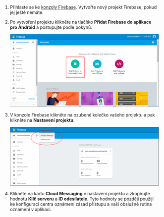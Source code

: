 

1. Přihlaste se ke [konzoly Firebase](https://firebase.google.com/console/). Vytvořte nový projekt Firebase, pokud jej ještě nemáte.
2. Po vytvoření projektu klikněte na tlačítko **Přidat Firebase do aplikace pro Android** a postupujte podle pokynů.

    ![](./media/notification-hubs-enable-firebase-cloud-messaging/notification-hubs-add-firebase-to-android-app.png)

3. V konzole Firebase klikněte na ozubené kolečko vašeho projektu a pak klikněte na **Nastavení projektu**.

    ![](./media/notification-hubs-enable-firebase-cloud-messaging/notification-hubs-firebase-console-project-settings.png)

4. Klikněte na kartu **Cloud Messaging** v nastavení projektu a zkopírujte hodnotu **Klíč serveru** a **ID odesílatele**.  Tyto hodnoty se později použijí ke konfiguraci centra oznámení zásad přístupu a vaší obslužné rutina oznámení v aplikaci.
  


<!--HONumber=sep16_HO1-->


